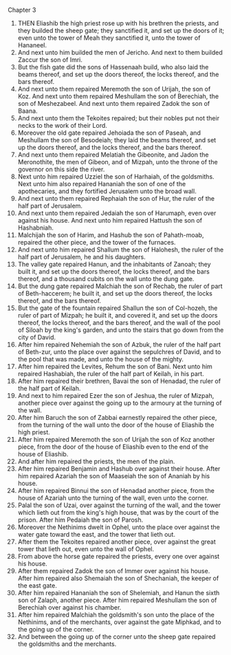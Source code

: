 

Chapter 3

1. THEN Eliashib the high priest rose up with his brethren the priests, and they builded the sheep gate; they sanctified it, and set up the doors of it; even unto the tower of Meah they sanctified it, unto the tower of Hananeel.
2. And next unto him builded the men of Jericho.  And next to them builded Zaccur the son of Imri.
3. But the fish gate did the sons of Hassenaah build, who also laid the beams thereof, and set up the doors thereof, the locks thereof, and the bars thereof.
4. And next unto them repaired Meremoth the son of Urijah, the son of Koz.  And next unto them repaired Meshullam the son of Berechiah, the son of Meshezabeel.  And next unto them repaired Zadok the son of Baana.
5. And next unto them the Tekoites repaired; but their nobles put not their necks to the work of their Lord.
6. Moreover the old gate repaired Jehoiada the son of Paseah, and Meshullam the son of Besodeiah; they laid the beams thereof, and set up the doors thereof, and the locks thereof, and the bars thereof.
7. And next unto them repaired Melatiah the Gibeonite, and Jadon the Meronothite, the men of Gibeon, and of Mizpah, unto the throne of the governor on this side the river.
8. Next unto him repaired Uzziel the son of Harhaiah, of the goldsmiths.  Next unto him also repaired Hananiah the son of one of the apothecaries, and they fortified Jerusalem unto the broad wall.
9. And next unto them repaired Rephaiah the son of Hur, the ruler of the half part of Jerusalem.
10. And next unto them repaired Jedaiah the son of Harumaph, even over against his house.  And next unto him repaired Hattush the son of Hashabniah.
11. Malchijah the son of Harim, and Hashub the son of Pahath-moab, repaired the other piece, and the tower of the furnaces.
12. And next unto him repaired Shallum the son of Halohesh, the ruler of the half part of Jerusalem, he and his daughters.
13. The valley gate repaired Hanun, and the inhabitants of Zanoah; they built it, and set up the doors thereof, the locks thereof, and the bars thereof, and a thousand cubits on the wall unto the dung gate.
14. But the dung gate repaired Malchiah the son of Rechab, the ruler of part of Beth-haccerem; he built it, and set up the doors thereof, the locks thereof, and the bars thereof.
15. But the gate of the fountain repaired Shallun the son of Col-hozeh, the ruler of part of Mizpah; he built it, and covered it, and set up the doors thereof, the locks thereof, and the bars thereof, and the wall of the pool of Siloah by the king's garden, and unto the stairs that go down from the city of David.
16. After him repaired Nehemiah the son of Azbuk, the ruler of the half part of Beth-zur, unto the place over against the sepulchres of David, and to the pool that was made, and unto the house of the mighty.
17. After him repaired the Levites, Rehum the son of Bani.  Next unto him repaired Hashabiah, the ruler of the half part of Keilah, in his part.
18. After him repaired their brethren, Bavai the son of Henadad, the ruler of the half part of Keilah.
19. And next to him repaired Ezer the son of Jeshua, the ruler of Mizpah, another piece over against the going up to the armoury at the turning of the wall.
20. After him Baruch the son of Zabbai earnestly repaired the other piece, from the turning of the wall unto the door of the house of Eliashib the high priest.
21. After him repaired Meremoth the son of Urijah the son of Koz another piece, from the door of the house of Eliashib even to the end of the house of Eliashib.
22. And after him repaired the priests, the men of the plain.
23. After him repaired Benjamin and Hashub over against their house.  After him repaired Azariah the son of Maaseiah the son of Ananiah by his house.
24. After him repaired Binnui the son of Henadad another piece, from the house of Azariah unto the turning of the wall, even unto the corner.
25. Palal the son of Uzai, over against the turning of the wall, and the tower which lieth out from the king's high house, that was by the court of the prison.  After him Pedaiah the son of Parosh.
26. Moreover the Nethinims dwelt in Ophel, unto the place over against the water gate toward the east, and the tower that lieth out.
27. After them the Tekoites repaired another piece, over against the great tower that lieth out, even unto the wall of Ophel.
28. From above the horse gate repaired the priests, every one over against his house.
29. After them repaired Zadok the son of Immer over against his house.  After him repaired also Shemaiah the son of Shechaniah, the keeper of the east gate.
30. After him repaired Hananiah the son of Shelemiah, and Hanun the sixth son of Zalaph, another piece.  After him repaired Meshullam the son of Berechiah over against his chamber.
31. After him repaired Malchiah the goldsmith's son unto the place of the Nethinims, and of the merchants, over against the gate Miphkad, and to the going up of the corner.
32. And between the going up of the corner unto the sheep gate repaired the goldsmiths and the merchants.
